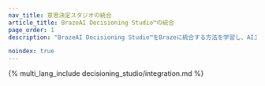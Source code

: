 ```yaml
---
nav_title: 意思決定スタジオの統合
article_title: BrazeAI Decisioning Studio™の統合
page_order: 1
description: "BrazeAI Decisioning Studio™をBrazeに統合する方法を学習し、AIエキスパートサービスチームと連携して、1:1の意思決定にAIを適用するエージェントを構築し、主要なビジネス指標を改善する。"

noindex: true
---
```


{% multi_lang_include decisioning_studio/integration.md %}
